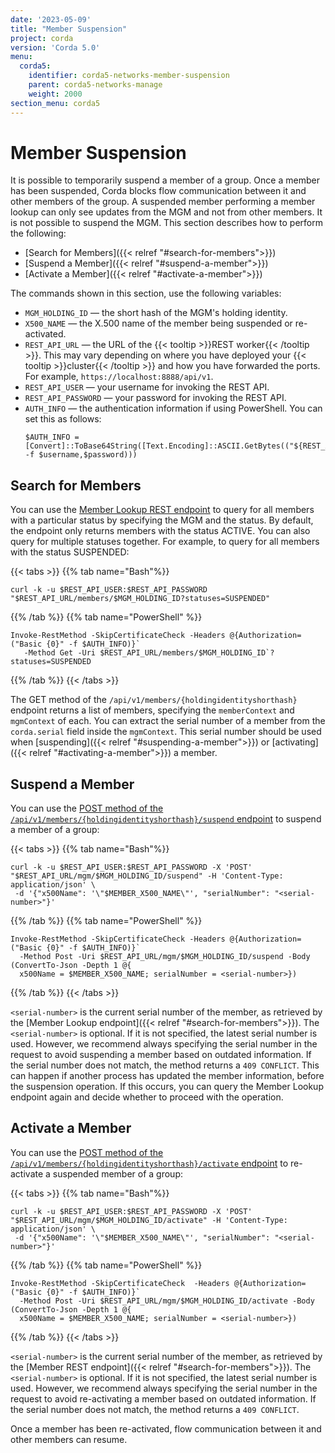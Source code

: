 ```yaml
---
date: '2023-05-09'
title: "Member Suspension"
project: corda
version: 'Corda 5.0'
menu:
  corda5:
    identifier: corda5-networks-member-suspension
    parent: corda5-networks-manage
    weight: 2000
section_menu: corda5
---
```

# Member Suspension
It is possible to temporarily suspend a member of a group. Once a member has been suspended, Corda blocks flow communication between it and other members of the group. A suspended member performing a member lookup can only see updates from the MGM and not from other members. It is not possible to suspend the MGM. This section describes how to perform the following:
* [Search for Members]({{< relref "#search-for-members">}})
* [Suspend a Member]({{< relref "#suspend-a-member">}})
* [Activate a Member]({{< relref "#activate-a-member">}})

The commands shown in this section, use the following variables:
* `MGM_HOLDING_ID` — the short hash of the MGM's holding identity.
* `X500_NAME` — the X.500 name of the member being suspended or re-activated.
* `REST_API_URL` — the URL of the {{< tooltip >}}REST worker{{< /tooltip >}}. This may vary depending on where you have deployed your {{< tooltip >}}cluster{{< /tooltip >}} and how you have forwarded the ports. For example, `https://localhost:8888/api/v1`.
* `REST_API_USER` — your username for invoking the REST API. 
* `REST_API_PASSWORD` — your password for invoking the REST API.
* `AUTH_INFO` — the authentication information if using PowerShell. You can set this as follows:
   ```
   $AUTH_INFO = [Convert]::ToBase64String([Text.Encoding]::ASCII.GetBytes(("${REST_API_USER}:${REST_API_PASSWORD}" -f $username,$password)))
   ```

## Search for Members

You can use the [Member Lookup REST endpoint](../../reference/rest-api/C5_OpenAPI.html#tag/Member-Lookup-API) to query for all members with a particular status by specifying the MGM and the status. By default, the endpoint only returns members with the status ACTIVE. You can also query for multiple statuses together. For example, to query for all members with the status SUSPENDED:

{{< tabs >}}
{{% tab name="Bash"%}}
```shell
curl -k -u $REST_API_USER:$REST_API_PASSWORD "$REST_API_URL/members/$MGM_HOLDING_ID?statuses=SUSPENDED"
```
{{% /tab %}}
{{% tab name="PowerShell" %}}
```shell
Invoke-RestMethod -SkipCertificateCheck -Headers @{Authorization=("Basic {0}" -f $AUTH_INFO)}`
   -Method Get -Uri $REST_API_URL/members/$MGM_HOLDING_ID`?statuses=SUSPENDED
```
{{% /tab %}}
{{< /tabs >}}

The GET method of the `/api/v1/members/{holdingidentityshorthash}` endpoint returns a list of members, specifying the `memberContext` and `mgmContext` of each. You can extract the serial number of a member from the `corda.serial` field inside the `mgmContext`. This serial number should be used when [suspending]({{< relref "#suspending-a-member">}}) or [activating]({{< relref "#activating-a-member">}}) a member.

## Suspend a Member

You can use the <a href="../../reference/rest-api/C5_OpenAPI.html#tag/MGM-API/operation/post_mgm__holdingidentityshorthash__suspend">POST method of the `/api/v1/members/{holdingidentityshorthash}/suspend` endpoint</a> to suspend a member of a group:

{{< tabs >}}
{{% tab name="Bash"%}}
```shell
curl -k -u $REST_API_USER:$REST_API_PASSWORD -X 'POST' "$REST_API_URL/mgm/$MGM_HOLDING_ID/suspend" -H 'Content-Type: application/json' \
 -d '{"x500Name": '\"$MEMBER_X500_NAME\"', "serialNumber": "<serial-number>"}'
```
{{% /tab %}}
{{% tab name="PowerShell" %}}
```shell
Invoke-RestMethod -SkipCertificateCheck -Headers @{Authorization=("Basic {0}" -f $AUTH_INFO)}`
  -Method Post -Uri $REST_API_URL/mgm/$MGM_HOLDING_ID/suspend -Body (ConvertTo-Json -Depth 1 @{
  x500Name = $MEMBER_X500_NAME; serialNumber = <serial-number>})
```
{{% /tab %}}
{{< /tabs >}}

`<serial-number>` is the current serial number of the member, as retrieved by the [Member Lookup endpoint]({{< relref "#search-for-members">}}). The `<serial-number>` is optional. If it is not specified, the latest serial number is used. However, we recommend always specifying the serial number in the request to avoid suspending a member based on outdated information. If the serial number does not match, the method returns a `409 CONFLICT`. This can happen if another process has updated the member information, before the suspension operation. If this occurs, you can query the Member Lookup endpoint again and decide whether to proceed with the operation.

## Activate a Member

You can use the <a href="../../reference/rest-api/C5_OpenAPI.html#tag/MGM-API/operation/post_mgm__holdingidentityshorthash__activate">POST method of the `/api/v1/members/{holdingidentityshorthash}/activate` endpoint</a> to re-activate a suspended member of a group:

{{< tabs >}}
{{% tab name="Bash"%}}
```shell
curl -k -u $REST_API_USER:$REST_API_PASSWORD -X 'POST' "$REST_API_URL/mgm/$MGM_HOLDING_ID/activate" -H 'Content-Type: application/json' \
 -d '{"x500Name": '\"$MEMBER_X500_NAME\"', "serialNumber": "<serial-number>"}'
```
{{% /tab %}}
{{% tab name="PowerShell" %}}
```shell
Invoke-RestMethod -SkipCertificateCheck  -Headers @{Authorization=("Basic {0}" -f $AUTH_INFO)}`
  -Method Post -Uri $REST_API_URL/mgm/$MGM_HOLDING_ID/activate -Body (ConvertTo-Json -Depth 1 @{
  x500Name = $MEMBER_X500_NAME; serialNumber = <serial-number>})
```
{{% /tab %}}
{{< /tabs >}}

`<serial-number>` is the current serial number of the member, as retrieved by the [Member REST endpoint]({{< relref "#search-for-members">}}). The `<serial-number>` is optional. If it is not specified, the latest serial number is used. However, we recommend always specifying the serial number in the request to avoid re-activating a member based on outdated information. If the serial number does not match, the method returns a `409 CONFLICT`.

 Once a member has been re-activated, flow communication between it and other members can resume.